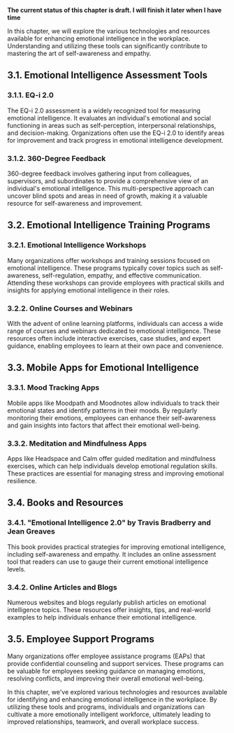 **The current status of this chapter is draft. I will finish it later when I have time**

In this chapter, we will explore the various technologies and resources available for enhancing emotional intelligence in the workplace. Understanding and utilizing these tools can significantly contribute to mastering the art of self-awareness and empathy.

3.1. Emotional Intelligence Assessment Tools
--------------------------------------------

### 3.1.1. EQ-i 2.0

The EQ-i 2.0 assessment is a widely recognized tool for measuring emotional intelligence. It evaluates an individual's emotional and social functioning in areas such as self-perception, interpersonal relationships, and decision-making. Organizations often use the EQ-i 2.0 to identify areas for improvement and track progress in emotional intelligence development.

### 3.1.2. 360-Degree Feedback

360-degree feedback involves gathering input from colleagues, supervisors, and subordinates to provide a comprehensive view of an individual's emotional intelligence. This multi-perspective approach can uncover blind spots and areas in need of growth, making it a valuable resource for self-awareness and improvement.

3.2. Emotional Intelligence Training Programs
---------------------------------------------

### 3.2.1. Emotional Intelligence Workshops

Many organizations offer workshops and training sessions focused on emotional intelligence. These programs typically cover topics such as self-awareness, self-regulation, empathy, and effective communication. Attending these workshops can provide employees with practical skills and insights for applying emotional intelligence in their roles.

### 3.2.2. Online Courses and Webinars

With the advent of online learning platforms, individuals can access a wide range of courses and webinars dedicated to emotional intelligence. These resources often include interactive exercises, case studies, and expert guidance, enabling employees to learn at their own pace and convenience.

3.3. Mobile Apps for Emotional Intelligence
-------------------------------------------

### 3.3.1. Mood Tracking Apps

Mobile apps like Moodpath and Moodnotes allow individuals to track their emotional states and identify patterns in their moods. By regularly monitoring their emotions, employees can enhance their self-awareness and gain insights into factors that affect their emotional well-being.

### 3.3.2. Meditation and Mindfulness Apps

Apps like Headspace and Calm offer guided meditation and mindfulness exercises, which can help individuals develop emotional regulation skills. These practices are essential for managing stress and improving emotional resilience.

3.4. Books and Resources
------------------------

### 3.4.1. "Emotional Intelligence 2.0" by Travis Bradberry and Jean Greaves

This book provides practical strategies for improving emotional intelligence, including self-awareness and empathy. It includes an online assessment tool that readers can use to gauge their current emotional intelligence levels.

### 3.4.2. Online Articles and Blogs

Numerous websites and blogs regularly publish articles on emotional intelligence topics. These resources offer insights, tips, and real-world examples to help individuals enhance their emotional intelligence.

3.5. Employee Support Programs
------------------------------

Many organizations offer employee assistance programs (EAPs) that provide confidential counseling and support services. These programs can be valuable for employees seeking guidance on managing emotions, resolving conflicts, and improving their overall emotional well-being.

In this chapter, we've explored various technologies and resources available for identifying and enhancing emotional intelligence in the workplace. By utilizing these tools and programs, individuals and organizations can cultivate a more emotionally intelligent workforce, ultimately leading to improved relationships, teamwork, and overall workplace success.
